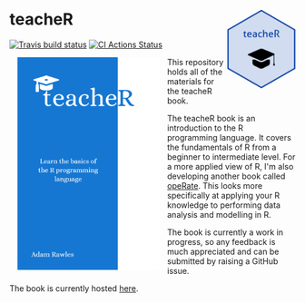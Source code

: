 
# teacheR <a href='http://teacher.arawles.co.uk'><img src='logo.png' align="right" height="139" /></a>

[![Travis build
status](https://travis-ci.org/ARawles/teacheR.svg?branch=master)](https://travis-ci.org/ARawles/teacheR)
[![CI Actions Status](https://github.com/ARawles/teacheR/workflows/CI/badge.svg)](https://github.com/ARawles/teacheR/actions)


<img src="cover.png" width="250" height="375" alt="Cover image" align="left" style="margin: 0 1em 0 1em" />

This repository holds all of the materials for the teacheR book.

The teacheR book is an introduction to the R programming language. It covers the fundamentals of R from a beginner to intermediate level. For a more applied view of R, I'm also developing another book called [opeRate](https://operate.arawles.co.uk). This looks more specifically at applying your R knowledge to performing data analysis and modelling in R.

The book is currently a work in progress, so any feedback is much appreciated and can be submitted by raising a GitHub issue.

The book is currently hosted [here](http://teacher.arawles.co.uk).
